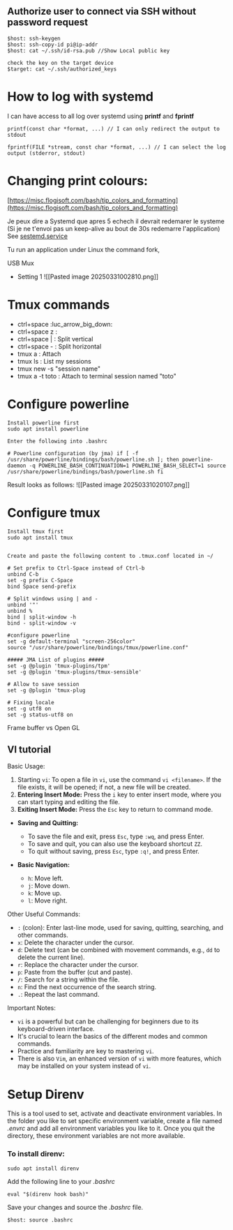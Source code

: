 ## Authorize user to connect via SSH without password request


```
$host: ssh-keygen
$host: ssh-copy-id pi@ip-addr
$host: cat ~/.ssh/id-rsa.pub //Show Local public key

check the key on the target device
$target: cat ~/.ssh/authorized_keys

```

# **How to log with systemd**

I can have access to all log over systemd using **printf** and **fprintf**
```
printf(const char *format, ...) // I can only redirect the output to stdout

fprintf(FILE *stream, const char *format, ...) // I can select the log output (stderror, stdout)
```

# Changing print colours:

[https://misc.flogisoft.com/bash/tip_colors_and_formatting](https://misc.flogisoft.com/bash/tip_colors_and_formatting)


Je peux dire a Systemd que apres 5 echech il devrait redemarer le systeme (Si je ne t'envoi pas un keep-alive au bout de 30s redemarre l'application)
See [sestemd.service](https://www.freedesktop.org/software/systemd/man/latest/systemd.service.html)

Tu run an application under Linux the command fork, 

USB Mux
+ Setting 1 
![[Pasted image 20250331002810.png]]

# Tmux commands

* ctrl+space :luc_arrow_big_down:
* ctrl+space z : 
* ctrl+space | : Split vertical
* ctrl+space - : Split horizontal
* tmux a : Attach
* tmux ls : List my sessions 
* tmux new -s "session name" 
* tmux a -t toto : Attach to terminal session named "toto"


# Configure  powerline
```
Install powerline first
sudo apt install powerline

Enter the following into .bashrc

# Powerline configuration (by jma) if [ -f /usr/share/powerline/bindings/bash/powerline.sh ]; then powerline-daemon -q POWERLINE_BASH_CONTINUATION=1 POWERLINE_BASH_SELECT=1 source /usr/share/powerline/bindings/bash/powerline.sh fi
```
Result looks as follows:
![[Pasted image 20250331020107.png]]



# Configure tmux


```                 
Install tmux first
sudo apt install tmux


Create and paste the following content to .tmux.conf located in ~/

# Set prefix to Ctrl-Space instead of Ctrl-b
unbind C-b
set -g prefix C-Space
bind Space send-prefix

# Split windows using | and -
unbind '"'
unbind %
bind | split-window -h
bind - split-window -v

#configure powerline
set -g default-terminal "screen-256color"
source "/usr/share/powerline/bindings/tmux/powerline.conf"

##### JMA List of plugins #####
set -g @plugin 'tmux-plugins/tpm'
set -g @plugin 'tmux-plugins/tmux-sensible'

# Allow to save session
set -g @plugin 'tmux-plug

# Fixing locale
set -g utf8 on
set -g status-utf8 on
```



Frame buffer vs Open GL

## VI tutorial

Basic Usage:

1. Starting `vi`: To open a file in `vi`, use the command `vi <filename>`. If the file exists, it will be opened; if not, a new file will be created. 
2. **Entering Insert Mode:** Press the `i` key to enter insert mode, where you can start typing and editing the file. 
3. **Exiting Insert Mode:** Press the `Esc` key to return to command mode. 

- **Saving and Quitting:**
    
    - To save the file and exit, press `Esc`, type `:wq`, and press Enter. 
    - To save and quit, you can also use the keyboard shortcut `ZZ`. 
    - To quit without saving, press `Esc`, type `:q!`, and press Enter. 
    

- **Basic Navigation:**
    - `h`: Move left. 
    - `j`: Move down. 
    - `k`: Move up. 
    - `l`: Move right. 
    

Other Useful Commands:
- `:` (colon): Enter last-line mode, used for saving, quitting, searching, and other commands.
- `x`: Delete the character under the cursor.
- `d`: Delete text (can be combined with movement commands, e.g., `dd` to delete the current line).
- `r`: Replace the character under the cursor.
- `p`: Paste from the buffer (cut and paste).
- `/`: Search for a string within the file.
- `n`: Find the next occurrence of the search string.
- `.`: Repeat the last command. 

Important Notes:

- `vi` is a powerful but can be challenging for beginners due to its keyboard-driven interface. 
- It's crucial to learn the basics of the different modes and common commands. 
- Practice and familiarity are key to mastering `vi`. 
- There is also `Vim`, an enhanced version of `vi` with more features, which may be installed on your system instead of `vi`.

# Setup Direnv

This is a tool used to set, activate and deactivate environment variables. In the folder you like to set specific environment variable, create a file named *.envrc* and add all environment variables you like to it. Once you quit the directory, these environment variables are not more available.

### To install direnv:
```
sudo apt install direnv
```

Add the following line to your *.bashrc*

```
eval "$(direnv hook bash)"
```

Save your changes and source the *.bashrc* file.
```
$host: source .bashrc
```

